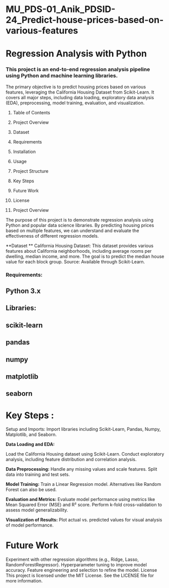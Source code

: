 # MU_PDS-01_Anik_PDSID-24_Predict-house-prices-based-on-various-features


# Regression Analysis with Python

### This project is an end-to-end regression analysis pipeline using Python and machine learning libraries.
The primary objective is to predict housing prices based on various features, leveraging the California Housing Dataset from Scikit-Learn.
It covers all major steps, including data loading, exploratory data analysis (EDA), preprocessing, model training, evaluation, and visualization.

1. Table of Contents

2. Project Overview

3. Dataset

4. Requirements

5. Installation

6. Usage

7. Project Structure

8. Key Steps

9. Future Work

10. License

11. Project Overview

The purpose of this project is to demonstrate regression analysis using Python and popular data science libraries.
By predicting housing prices based on multiple features, we can understand and evaluate the effectiveness of different regression models.

**Dataset
**
California Housing Dataset: This dataset provides various features about California neighborhoods, including average rooms per dwelling, median income, and more. The goal is to predict the median house value for each block group.
Source: Available through Scikit-Learn.

### **Requirements:**

## Python 3.x

## Libraries:

## scikit-learn

## pandas

## numpy

## matplotlib

## seaborn


# Key Steps :

Setup and Imports: Import libraries including Scikit-Learn, Pandas, Numpy, Matplotlib, and Seaborn.

**Data Loading and EDA:**

Load the California Housing dataset using Scikit-Learn.
Conduct exploratory analysis, including feature distribution and correlation analysis.

**Data Preprocessing:**
Handle any missing values and scale features.
Split data into training and test sets.

**Model Training:**
Train a Linear Regression model. Alternatives like Random Forest can also be used.

**Evaluation and Metrics:**
Evaluate model performance using metrics like Mean Squared Error (MSE) and R² score.
Perform k-fold cross-validation to assess model generalizability.

**Visualization of Results:**
Plot actual vs. predicted values for visual analysis of model performance.

# **Future Work**

Experiment with other regression algorithms (e.g., Ridge, Lasso, RandomForestRegressor).
Hyperparameter tuning to improve model accuracy.
Feature engineering and selection to refine the model.
License
This project is licensed under the MIT License. See the LICENSE file for more information.
